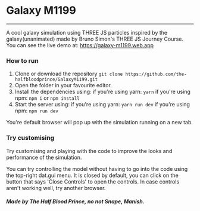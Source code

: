 # Galaxy M1199
---
A cool galaxy simulation using THREE JS particles inspired by the galaxy(unanimated) made by Bruno Simon's THREE JS Journey Course. You can see the live demo at: https://galaxy-m1199.web.app

### How to run
1. Clone or download the repository
   `git clone https://github.com/the-halfbloodprince/GalaxyM1199.git`
2. Open the folder in your favourite editor.
3. Install the dependencies using:
   if you're using yarn:
   `yarn`
   if you're using npm:
   `npm i` or `npm install`
4. Start the server using:
   if you're using yarn:
   `yarn run dev`
   if you're using npm:
   `npm run dev`

You're default browser will pop up with the simulation running on a new tab.

### Try customising
Try customising and playing with the code to improve the looks and performance of the simulation.

You can try controlling the model without having to go into the code using the top-right dat.gui menu. It is closed by default, you can click on the button that says 'Close Controls' to open the controls. In case controls aren't working well, try another browser.

##### Made by The Half Blood Prince, no not Snape, Manish.